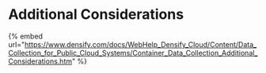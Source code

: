 # Additional Considerations

{% embed url="https://www.densify.com/docs/WebHelp_Densify_Cloud/Content/Data_Collection_for_Public_Cloud_Systems/Container_Data_Collection_Additional_Considerations.htm" %}

